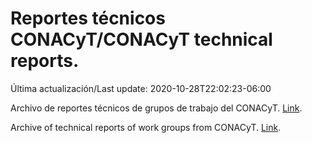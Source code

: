 # Reportes técnicos CONACyT/CONACyT technical reports.

Última actualización/Last update: 2020-10-28T22:02:23-06:00

Archivo de reportes técnicos de grupos de trabajo del CONACyT. [Link](https://coronavirus.conacyt.mx/productos/index.html).

Archive of technical reports of work groups from CONACyT. [Link](https://coronavirus.conacyt.mx/productos/index.html).
